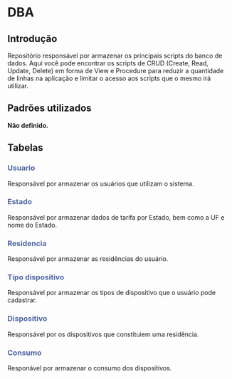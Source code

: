 # DBA
## Introdução

Repositório responsável por armazenar os principais scripts do banco de dados. Aqui você pode encontrar os scripts de CRUD (Create, Read, Update, Delete) em forma de View e Procedure para reduzir a quantidade de linhas na aplicação e limitar o acesso aos scripts que o mesmo irá utilizar.

## Padrões utilizados

<b>Não definido.</b>

## Tabelas

<h3>
    <b>
        <span style="color:rgb(79, 103, 163)">
            Usuario
        </span>
    </b>
</h3>

Responsável por armazenar os usuários que utilizam o sistema.

<h3>
    <b>
        <span style="color:rgb(79, 103, 163)">
            Estado
        </span>
    </b>
</h3>

Responsável por armazenar dados de tarifa por Estado, bem como a UF e nome do Estado.

<h3>
    <b>
        <span style="color:rgb(79, 103, 163)">
            Residencia
        </span>
    </b>
</h3>

Responsável por armazenar as residências do usuário.

<h3>
    <b>
        <span style="color:rgb(79, 103, 163)">
            Tipo dispositivo
        </span>
    </b>
</h3>

Responsável por armazenar os tipos de dispositivo que o usuário pode cadastrar.

<h3>
    <b>
        <span style="color:rgb(79, 103, 163)">
            Dispositivo
        </span>
    </b>
</h3>

Responsável por os dispositivos que constituiem uma residência.

<h3>
    <b>
        <span style="color:rgb(79, 103, 163)">
            Consumo
        </span>
    </b>
</h3>

Responável por armazenar o consumo dos dispositivos.